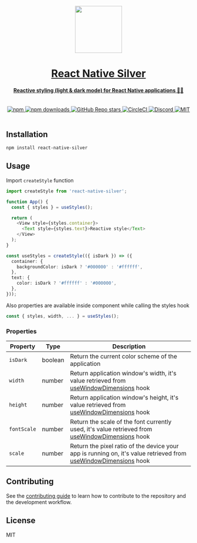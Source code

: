 <p align="center">
  <a href="#">
    <picture>
      <source media="(prefers-color-scheme: dark)" srcset="https://iili.io/LNR46l.md.png">
      <img src="https://iili.io/LNR46l.md.png" height="128">
    </picture>
    <h1 align="center">React Native Silver</h1>
    <h4 align="center">Reactive styling (light & dark mode) for React Native applications 🎨📱</h4>
  </a>
</p>

<br>

<div align="center">
  <a href="https://www.npmjs.com/package/react-native-silver">
    <img alt="npm" src="https://img.shields.io/npm/v/react-native-silver?color=CC3534&style=flat-square"/>
  </a>
  <a href="https://www.npmjs.com/package/react-native-silver">
    <img alt="npm downloads" src="https://img.shields.io/npm/dw/react-native-silver?style=flat-square"/>
  </a>
  <a href="https://github.com/ehsanbigzad/react-native-silver">
    <img alt="GitHub Repo stars" src="https://img.shields.io/github/stars/ehsanbigzad/react-native-silver?style=flat-square"/>
  </a>
  <a href="https://app.circleci.com/pipelines/github/ehsanbigzad/react-native-silver">
    <img alt="CircleCI" src="https://img.shields.io/circleci/build/github/ehsanbigzad/react-native-silver?style=flat-square&token=305ece18a287e361001a422265f8755c74c8ab13"/>
  </a>
  <a href="https://discord.gg/GnzdDSkP">
    <img alt="Discord" src="https://img.shields.io/discord/1022436158438912102?color=%237289da&style=flat-square"/>
  </a>
  <a href="#">
    <img alt="MIT" src="https://img.shields.io/github/license/ehsanbigzad/react-native-silver?style=flat-square"/>
  </a>
</div>

<br>

## Installation

```sh
npm install react-native-silver
```

## Usage

Import `createStyle` function

```ts
import createStyle from 'react-native-silver';
```

```ts
function App() {
  const { styles } = useStyles();

  return (
    <View style={styles.container}>
      <Text style={styles.text}>Reactive style</Text>
    </View>
  );
}

const useStyles = createStyle(({ isDark }) => ({
  container: {
    backgroundColor: isDark ? '#000000' : '#ffffff',
  },
  text: {
    color: isDark ? '#ffffff' : '#000000',
  },
}));
```

Also properties are available inside component while calling the styles hook

```ts
const { styles, width, ... } = useStyles();
```

### Properties

| Property    | Type    | Description                                                                                                                                                         |
| ----------- | ------- | ------------------------------------------------------------------------------------------------------------------------------------------------------------------- |
| `isDark`    | boolean | Return the current color scheme of the application                                                                                                                  |
| `width`     | number  | Return application window's width, it's value retrieved from [useWindowDimensions](https://reactnative.dev/docs/usewindowdimensions) hook                           |
| `height`    | number  | Return application window's height, it's value retrieved from [useWindowDimensions](https://reactnative.dev/docs/usewindowdimensions) hook                          |
| `fontScale` | number  | Return the scale of the font currently used, it's value retrieved from [useWindowDimensions](https://reactnative.dev/docs/usewindowdimensions) hook                 |
| `scale`     | number  | Return the pixel ratio of the device your app is running on, it's value retrieved from [useWindowDimensions](https://reactnative.dev/docs/usewindowdimensions) hook |

## Contributing

See the [contributing guide](CONTRIBUTING.md) to learn how to contribute to the repository and the development workflow.

## License

MIT
